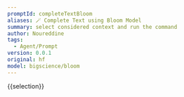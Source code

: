 ```yaml
---
promptId: completeTextBloom
aliases: 🪄 Complete Text using Bloom Model
summary: select considered context and run the command
author: Noureddine
tags:
  - Agent/Prompt
version: 0.0.1
original: hf
model: bigscience/bloom
---
```

{{selection}}